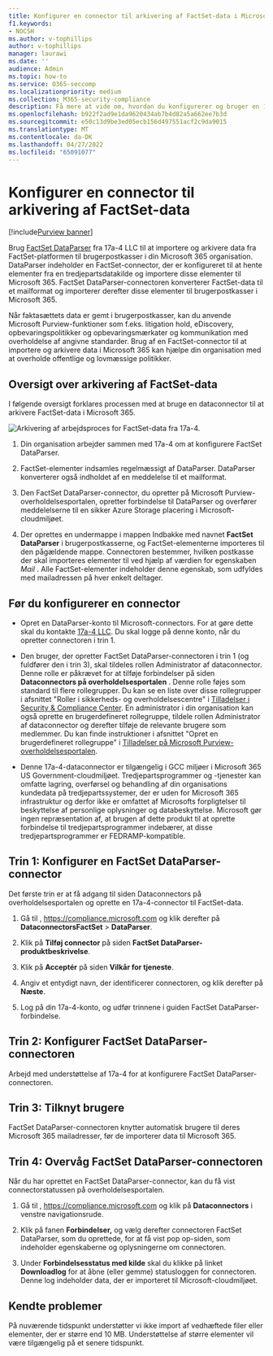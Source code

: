 ```yaml
---
title: Konfigurer en connector til arkivering af FactSet-data i Microsoft 365
f1.keywords:
- NOCSH
ms.author: v-tophillips
author: v-tophillips
manager: laurawi
ms.date: ''
audience: Admin
ms.topic: how-to
ms.service: O365-seccomp
ms.localizationpriority: medium
ms.collection: M365-security-compliance
description: Få mere at vide om, hvordan du konfigurerer og bruger en 17a-4 FactSet DataParser-connector til at importere og arkivere FactSet-data i Microsoft 365.
ms.openlocfilehash: b922f2ad9e1da9620434ab7b4d82a5a662ee7b3d
ms.sourcegitcommit: e50c13d9be3ed05ecb156d497551acf2c9da9015
ms.translationtype: MT
ms.contentlocale: da-DK
ms.lasthandoff: 04/27/2022
ms.locfileid: "65091077"
---
```

# <a name="set-up-a-connector-to-archive-factset-data"></a>Konfigurer en connector til arkivering af FactSet-data

[!include[Purview banner](../includes/purview-rebrand-banner.md)]

Brug [FactSet DataParser](https://www.17a-4.com/factset-dataparser/) fra 17a-4 LLC til at importere og arkivere data fra FactSet-platformen til brugerpostkasser i din Microsoft 365 organisation. DataParser indeholder en FactSet-connector, der er konfigureret til at hente elementer fra en tredjepartsdatakilde og importere disse elementer til Microsoft 365. FactSet DataParser-connectoren konverterer FactSet-data til et mailformat og importerer derefter disse elementer til brugerpostkasser i Microsoft 365.

Når faktasættets data er gemt i brugerpostkasser, kan du anvende Microsoft Purview-funktioner som f.eks. litigation hold, eDiscovery, opbevaringspolitikker og opbevaringsmærkater og kommunikation med overholdelse af angivne standarder. Brug af en FactSet-connector til at importere og arkivere data i Microsoft 365 kan hjælpe din organisation med at overholde offentlige og lovmæssige politikker.

## <a name="overview-of-archiving-factset-data"></a>Oversigt over arkivering af FactSet-data

I følgende oversigt forklares processen med at bruge en dataconnector til at arkivere FactSet-data i Microsoft 365.

![Arkivering af arbejdsproces for FactSet-data fra 17a-4.](../media/FactSetDataParserConnectorWorkflow.png)

1. Din organisation arbejder sammen med 17a-4 om at konfigurere FactSet DataParser.

2. FactSet-elementer indsamles regelmæssigt af DataParser. DataParser konverterer også indholdet af en meddelelse til et mailformat.

3. Den FactSet DataParser-connector, du opretter på Microsoft Purview-overholdelsesportalen, opretter forbindelse til DataParser og overfører meddelelserne til en sikker Azure Storage placering i Microsoft-cloudmiljøet.

4. Der oprettes en undermappe i mappen Indbakke med navnet **FactSet DataParser** i brugerpostkasserne, og FactSet-elementerne importeres til den pågældende mappe. Connectoren bestemmer, hvilken postkasse der skal importeres elementer til ved hjælp af værdien for egenskaben *Mail* . Alle FactSet-elementer indeholder denne egenskab, som udfyldes med mailadressen på hver enkelt deltager.

## <a name="before-you-set-up-a-connector"></a>Før du konfigurerer en connector

- Opret en DataParser-konto til Microsoft-connectors. For at gøre dette skal du kontakte [17a-4 LLC](https://www.17a-4.com/contact/). Du skal logge på denne konto, når du opretter connectoren i trin 1.

- Den bruger, der opretter FactSet DataParser-connectoren i trin 1 (og fuldfører den i trin 3), skal tildeles rollen Administrator af dataconnector. Denne rolle er påkrævet for at tilføje forbindelser på siden **Dataconnectors på overholdelsesportalen** . Denne rolle føjes som standard til flere rollegrupper. Du kan se en liste over disse rollegrupper i afsnittet "Roller i sikkerheds- og overholdelsescentre" i [Tilladelser i Security & Compliance Center](../security/office-365-security/permissions-in-the-security-and-compliance-center.md#roles-in-the-security--compliance-center). En administrator i din organisation kan også oprette en brugerdefineret rollegruppe, tildele rollen Administrator af dataconnector og derefter tilføje de relevante brugere som medlemmer. Du kan finde instruktioner i afsnittet "Opret en brugerdefineret rollegruppe" i [Tilladelser på Microsoft Purview-overholdelsesportalen](microsoft-365-compliance-center-permissions.md#create-a-custom-role-group).

- Denne 17a-4-dataconnector er tilgængelig i GCC miljøer i Microsoft 365 US Government-cloudmiljøet. Tredjepartsprogrammer og -tjenester kan omfatte lagring, overførsel og behandling af din organisations kundedata på tredjepartssystemer, der er uden for Microsoft 365 infrastruktur og derfor ikke er omfattet af Microsofts forpligtelser til beskyttelse af personlige oplysninger og databeskyttelse. Microsoft gør ingen repræsentation af, at brugen af dette produkt til at oprette forbindelse til tredjepartsprogrammer indebærer, at disse tredjepartsprogrammer er FEDRAMP-kompatible.

## <a name="step-1-set-up-a-factset-dataparser-connector"></a>Trin 1: Konfigurer en FactSet DataParser-connector

Det første trin er at få adgang til siden Dataconnectors på overholdelsesportalen og oprette en 17a-4-connector til FactSet-data.

1. Gå til , <https://compliance.microsoft.com> og klik derefter på **DataconnectorsFactSet** >  **DataParser**.

2. Klik på **Tilføj connector** på siden **FactSet DataParser-produktbeskrivelse**.

3. Klik på **Acceptér** på siden **Vilkår for tjeneste**.

4. Angiv et entydigt navn, der identificerer connectoren, og klik derefter på **Næste**.

5. Log på din 17a-4-konto, og udfør trinnene i guiden FactSet DataParser-forbindelse.

## <a name="step-2-configure-the-factset-dataparser-connector"></a>Trin 2: Konfigurer FactSet DataParser-connectoren

Arbejd med understøttelse af 17a-4 for at konfigurere FactSet DataParser-connectoren.

## <a name="step-3-map-users"></a>Trin 3: Tilknyt brugere

FactSet DataParser-connectoren knytter automatisk brugere til deres Microsoft 365 mailadresser, før de importerer data til Microsoft 365.

## <a name="step-4-monitor-the-factset-dataparser-connector"></a>Trin 4: Overvåg FactSet DataParser-connectoren

Når du har oprettet en FactSet DataParser-connector, kan du få vist connectorstatussen på overholdelsesportalen.

1. Gå til , <https://compliance.microsoft.com> og klik på **Dataconnectors** i venstre navigationsrude.

2. Klik på fanen **Forbindelser,** og vælg derefter connectoren FactSet DataParser, som du oprettede, for at få vist pop op-siden, som indeholder egenskaberne og oplysningerne om connectoren.

3. Under **Forbindelsesstatus med kilde** skal du klikke på linket **Downloadlog** for at åbne (eller gemme) statusloggen for connectoren. Denne log indeholder data, der er importeret til Microsoft-cloudmiljøet.

## <a name="known-issues"></a>Kendte problemer

På nuværende tidspunkt understøtter vi ikke import af vedhæftede filer eller elementer, der er større end 10 MB. Understøttelse af større elementer vil være tilgængelig på et senere tidspunkt.
